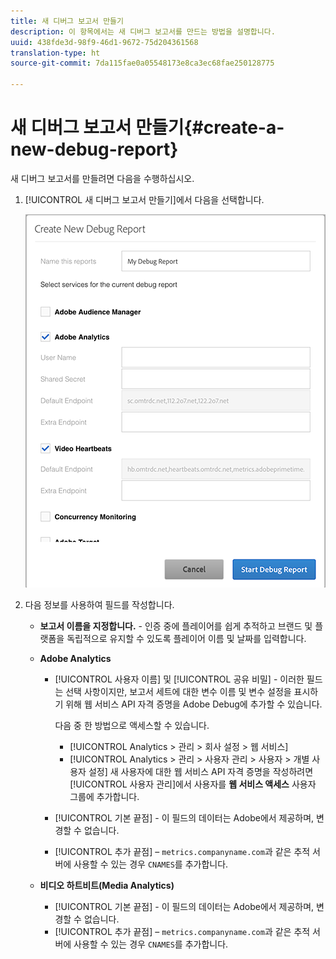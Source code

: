 ```yaml
---
title: 새 디버그 보고서 만들기
description: 이 항목에서는 새 디버그 보고서를 만드는 방법을 설명합니다.
uuid: 438fde3d-98f9-46d1-9672-75d204361568
translation-type: ht
source-git-commit: 7da115fae0a05548173e8ca3ec68fae250128775

---
```



# 새 디버그 보고서 만들기{#create-a-new-debug-report}

새 디버그 보고서를 만들려면 다음을 수행하십시오.

1. [!UICONTROL 새 디버그 보고서 만들기]에서 다음을 선택합니다.

   ![](assets/create-new-debug-report.png)

1. 다음 정보를 사용하여 필드를 작성합니다.

   * **보고서 이름을 지정합니다.** - 인증 중에 플레이어를 쉽게 추적하고 브랜드 및 플랫폼을 독립적으로 유지할 수 있도록 플레이어 이름 및 날짜를 입력합니다.
   * **Adobe Analytics**

      * [!UICONTROL 사용자 이름] 및 [!UICONTROL 공유 비밀] - 이러한 필드는 선택 사항이지만, 보고서 세트에 대한 변수 이름 및 변수 설정을 표시하기 위해 웹 서비스 API 자격 증명을 Adobe Debug에 추가할 수 있습니다.

         다음 중 한 방법으로 액세스할 수 있습니다.

         * [!UICONTROL Analytics &gt; 관리 &gt; 회사 설정 &gt; 웹 서비스]
         * [!UICONTROL Analytics &gt; 관리 &gt; 사용자 관리 &gt; 사용자 &gt; 개별 사용자 설정] 새 사용자에 대한 웹 서비스 API 자격 증명을 작성하려면 [!UICONTROL 사용자 관리]에서 사용자를 **웹 서비스 액세스** 사용자 그룹에 추가합니다.
      * [!UICONTROL 기본 끝점] - 이 필드의 데이터는 Adobe에서 제공하며, 변경할 수 없습니다.
      * [!UICONTROL 추가 끝점] – `metrics.companyname.com`과 같은 추적 서버에 사용할 수 있는 경우 `CNAMES`를 추가합니다.
   * **비디오 하트비트(Media Analytics)**

      * [!UICONTROL 기본 끝점] - 이 필드의 데이터는 Adobe에서 제공하며, 변경할 수 없습니다.
      * [!UICONTROL 추가 끝점] – `metrics.companyname.com`과 같은 추적 서버에 사용할 수 있는 경우 `CNAMES`를 추가합니다.



